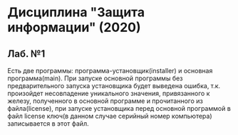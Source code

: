 # Дисциплина "Защита информации" (2020)

## Лаб. №1

Есть две программы: программа-установщик(installer) и основная программа(main). При запуске основной программы без предварительного запуска установщика будет выведена ошибка, т.к. произойдет несовпадение уникального значения, привязанного к железу, полученного в основной программе и прочитанного из файла(license), при запуске установщика перед основной программой в файл license ключ(в данном случае серийный номер компьютера) записывается в этот файл.
